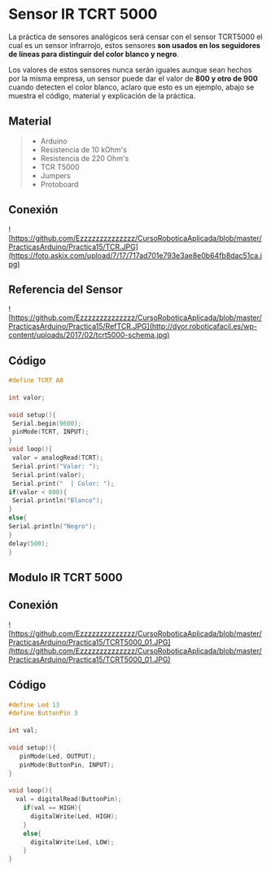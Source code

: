 # Sensor IR TCRT 5000

La práctica de sensores analógicos será censar con el sensor TCRT5000 el cual es un sensor infrarrojo, estos sensores **son usados en los seguidores de líneas para distinguir del color blanco y negro**.

Los valores de estos sensores nunca serán iguales aunque sean hechos por la misma empresa, un sensor puede dar el valor de **800 y otro de 900** cuando detecten el color blanco, aclaro que esto es un ejemplo, abajo se muestra el código, material y explicación de la práctica.

## Material
> - Arduino
> - Resistencia de 10 kOhm's
> - Resistencia de 220 Ohm's
> - TCR T5000
> - Jumpers
> - Protoboard

## Conexión
![https://github.com/Ezzzzzzzzzzzzzz/CursoRoboticaAplicada/blob/master/PracticasArduino/Practica15/TCR.JPG](https://foto.askix.com/upload/7/17/717ad701e793e3ae8e0b64fb8dac51ca.jpg)

## Referencia del Sensor

![https://github.com/Ezzzzzzzzzzzzzz/CursoRoboticaAplicada/blob/master/PracticasArduino/Practica15/RefTCR.JPG](http://dyor.roboticafacil.es/wp-content/uploads/2017/02/tcrt5000-schema.jpg)

## Código
```c
#define TCRT A0

int valor;

void setup(){
 Serial.begin(9600);
 pinMode(TCRT, INPUT);
} 
void loop(){
 valor = analogRead(TCRT);
 Serial.print("Valor: ");
 Serial.print(valor);
 Serial.print("  | Color: ");
if(valor < 800){
 Serial.println("Blanco");
}
else{
Serial.println("Negro");
}
delay(500);
}
```

## Modulo IR TCRT 5000

## Conexión 
![https://github.com/Ezzzzzzzzzzzzzz/CursoRoboticaAplicada/blob/master/PracticasArduino/Practica15/TCRT5000_01.JPG](https://github.com/Ezzzzzzzzzzzzzz/CursoRoboticaAplicada/blob/master/PracticasArduino/Practica15/TCRT5000_01.JPG)

## Código
```c
#define Led 13
#define ButtonPin 3

int val;

void setup(){
   pinMode(Led, OUTPUT);
   pinMode(ButtonPin, INPUT);
}

void loop(){
  val = digitalRead(ButtonPin);
    if(val == HIGH){
	  digitalWrite(Led, HIGH);
    }
    else{
	  digitalWrite(Led, LOW);
    }
}
```

<!--stackedit_data:
eyJoaXN0b3J5IjpbLTE4NzQ1OTMzOTIsLTExOTAyNDYwNjQsLT
E0MDE5MzgwNzIsMzM3NDYxMTYxLDc5MjEwMjI4OSwxNTcyMTg3
NjYzLDE1MzQxMTkzNzIsNzcyMjc5OTczLC05MTYxMjAxMywxMz
EyODQwMzUzLC0xODk2MDA1NjY0LC0xNTM2NjMyNjU5XX0=
-->